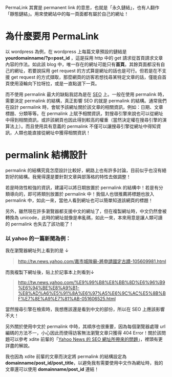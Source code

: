 <!--
[date]: 2012-09-12
[titel]: 關於 PermaLink
[title]: about-permalink
[tag]: permalink | 永久鏈結, web dev | 網頁開發
[photo]: http://i.minus.com/jf08FqLl8RSZ9.png
-->

PermaLink 其實是 permanent link 的意思，也就是「永久鏈結」，也有人翻作「靜態鏈結」。用來使網站中的每一頁面都有屬於自己的網址！

# 為什麼要用 PermaLink

以 wordpress 為例，在 wordpress 上每篇文章預設的鏈結是 **yourdomainname/?p=post_id** ，這是採用 http 中的 get 請求從首頁請求文章內容的作法。如此該 blog 中，唯一存在的網址可能只有**首頁**。其餘頁面都沒有自己的網址，若要說採用 get  request 的方式算是網址的話也是可行。但若是在不支援 get request 的方式擷取，那麼網頁的訪客若想找尋某特定文章的話，僅能自首頁使用滾輪向下拉呀拉，或是一直點選下一頁。

而不使用 permalink 最大的缺點我認為是在 [SEO][wiki-seo] 上。一般在使用 permalink 時，需要決定 permalink 的結構，真正影響  SEO 的就是 permalink 的結構。通常我們在設計 permalink 時，會賦予該網址關於該文章的相關資訊，例如：日期、文章標題、分類等等。在 permalink 上賦予相關資訊，對搜尋引擎來說也可以從網址中得到相關資訊，或許該網頁也因此得到較高的權重（當然決定權在搜尋引擎的演算法上）。而且使用具有意義的 permalink 不僅可以讓搜尋引擎從網址中得知資訊，人類也能直接從網址中獲得相關資訊！

# permalink 結構設計

permalink 的結構究竟怎麼設計比較好，網路上也有許多討論，目前似乎也沒有絕對好的結構。我覺得還是要針對文章與部落格的特性去做調整！

若是時效性較強的資訊，建議可以將日期放置於 permalink 的結構中！若是有分類導向的，即可將類別放置於 permalink 中！我個人也很推薦將標題也放入 permalink 中，如此一來，當他人看到網址也可以簡單知道該網頁的標題！

另外，雖然現在許多瀏覽器都支援中文的網址了，但在複製網址時，中文仍然會被轉換為 unicode，此時的網址就像是串亂碼，如此一來，本來用意是讓人類可讀的 permalink 也失去了該功能了！

### 以 yahoo 的一篇新聞為例：

我在瀏覽器網址列上看到的是 ↓

> http://tw.news.yahoo.com/嘉市城隍廟-將申請國定古蹟-105609981.html

而我複製下網址後，貼上於記事本上則看到↓

> http://tw.news.yahoo.com/%E9%99%B8%E8%BB%8D%E6%96%B9%E6%94%BE%E8%A9%B1-%E8%AD%A6%E5%91%8A%E6%97%A5%E6%9C%AC%E5%8B%BF%E7%8E%A9%E7%81%AB-051606525.html

當然搜尋引擎在檢索時，我想應該還是看到中文的部份，所以在 SEO 上應該影響不大！

另外關於使用中文於 permalink 中時，其順序也很重要，因為每個瀏覽器處理 url 編碼的方法不一，小心因此而使得訪客無法瀏覽文章只獲得 404 Error！關於該問題可以參考 xdite 前輩的「[Yahoo News 的 SEO 網址所帶來的問題][1]」，裡頭有更詳盡的解說。

我也因為 xdite 前輩的文章而決定將 permalink 的結構設定為 **domainname/post_id/post_title**，以避免我有需要使用中文作為網址時，我的文章還可以使用 **domainname/post_id** 連結！


[1]:http://blog.xdite.net/posts/2011/10/25/yahoo-seo-url/?utm_source=feedburner&utm_medium=feed&utm_campaign=Feed%3A+xxddite+%28Blog.XDite.net%29

[wiki-seo]: http://en.wikipedia.org/wiki/Search_engine_optimization



